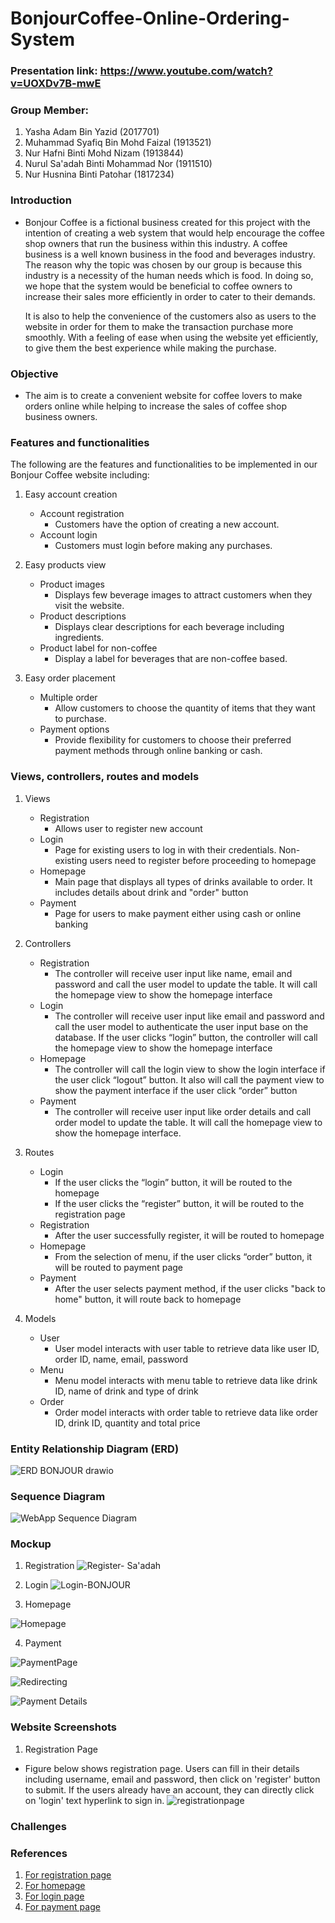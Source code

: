 # BonjourCoffee-Online-Ordering-System

### Presentation link: https://www.youtube.com/watch?v=UOXDv7B-mwE
### Group Member:

1. Yasha Adam Bin Yazid (2017701)
2. Muhammad Syafiq Bin Mohd Faizal (1913521)
3. Nur Hafni Binti Mohd Nizam (1913844)
4. Nurul Sa'adah Binti Mohammad Nor (1911510)
5. Nur Husnina Binti Patohar (1817234)

### Introduction
   - Bonjour Coffee is a fictional business created for this project with the intention of creating a web system that would help encourage the coffee shop owners that run the        business within this industry. A coffee business is a well known business in the food and beverages industry. The reason why the topic was chosen by our group is because        this industry is a necessity of the human needs which is food. In doing so, we hope that the system would be beneficial to coffee owners to increase their sales more            efficiently in order to cater to their demands.
 
     It is also to help the convenience of the customers also as users to the website in order for them to make the transaction purchase more smoothly. With a feeling of ease        when using the website yet efficiently, to give them the best experience while making the purchase.

   
### Objective
   - The aim is to create a convenient website for coffee lovers to make orders online while helping to increase the sales of coffee shop business owners. 

### Features and functionalities

The following are the features and functionalities to be implemented in our Bonjour Coffee website including:  

1. Easy account creation
   - Account registration
      - Customers have the option of creating a new account.
   - Account login
      - Customers must login before making any purchases.  
 
2. Easy products view
   - Product images
      - Displays few beverage images to attract customers when they visit the website.
   - Product descriptions
      - Displays clear descriptions for each beverage including ingredients.  
   - Product label for non-coffee
      - Display a label for beverages that are non-coffee based. 
 
3. Easy order placement
   - Multiple order 
      - Allow customers to choose the quantity of items that they want to purchase.   
   - Payment options
      - Provide flexibility for customers to choose their preferred payment methods through online banking or cash.  
 
### Views, controllers, routes and models
1. Views
   - Registration
     - Allows user to register new account
   - Login
     - Page for existing users to log in with their credentials. Non-existing users need to register before proceeding to homepage
   - Homepage
     - Main page that displays all types of drinks available to order. It includes details about drink and "order" button
   - Payment
     - Page for users to make payment either using cash or online banking

2. Controllers 
   - Registration
     - The controller will receive user input like name, email and password and call the user model to update the table. It will call the homepage view to show the homepage interface
   - Login
     - The controller will receive user input like email and password and call the user model to authenticate the user input base on the database. If the user clicks “login” button, the controller will call the homepage view to show the homepage interface
   - Homepage
     - The controller will call the login view to show the login interface if the user click “logout” button. It also will call the payment view to show the payment interface if the user click “order” button
   - Payment
     - The controller will receive user input like order details and call order model to update the table. It will call the homepage view to show the homepage interface.
3. Routes
   - Login
     - If the user clicks the “login” button, it will be routed to the homepage
     - If the user clicks the “register” button, it will be routed to the registration page
   - Registration
     - After the user successfully register, it will be routed to homepage
   - Homepage
     - From the selection of menu, if the user clicks “order” button, it will be routed to payment page
   - Payment
     - After the user selects payment method, if the user clicks "back to home" button,  it will route back to homepage

4. Models
   - User
     - User model interacts with user table to retrieve data like user ID, order ID, name, email, password
   - Menu
     - Menu model interacts with menu table to retrieve data like drink ID, name of drink and type of drink
   - Order
     - Order model interacts with order table to retrieve data like order ID, drink ID, quantity and total price

### Entity Relationship Diagram (ERD)
![ERD BONJOUR drawio](https://user-images.githubusercontent.com/77189967/151140608-222a140d-9951-43f0-8856-0ea88d44f431.png)

### Sequence Diagram

![WebApp Sequence Diagram](https://user-images.githubusercontent.com/62057037/147048316-ddd03fc8-cfee-4f25-a785-8edeb32bf330.jpg)



### Mockup

1. Registration
![Register- Sa'adah](https://user-images.githubusercontent.com/92360027/146672867-f01f6136-9df5-496a-9302-d40dad97e135.png)

2. Login
![Login-BONJOUR](https://user-images.githubusercontent.com/77189967/146671754-1df54d1f-1c3a-4b86-9fc2-fd53e3b781aa.png)

3. Homepage

![Homepage](https://user-images.githubusercontent.com/92074138/146667627-00c0b256-c0c9-4da6-b502-4c15938810eb.png)

4. Payment

![PaymentPage](https://user-images.githubusercontent.com/91930567/146668488-c22ad045-6357-4983-86b8-cc0ad2ac87dc.jpeg)

![Redirecting](https://user-images.githubusercontent.com/62057037/146675058-58295b02-0f44-4109-942c-2a68aa1e6635.png)

![Payment Details](https://user-images.githubusercontent.com/62057037/146675068-c0eaa646-aa4b-4e4d-83f9-38533b0af5ae.png)

### Website Screenshots
1. Registration Page

-  Figure below shows registration page. Users can fill in their details including username, email and password, then click on 'register' button to submit. If the users already have an account, they can directly click on 'login' text hyperlink to sign in. 
![registrationpage](https://user-images.githubusercontent.com/92360027/151151575-ce40f7fb-f428-436d-9eb5-26f8cf85cc0c.jpeg)


### Challenges

### References
1. [For registration page](https://dribbble.com/shots/16780006-Coffee-Shop-App-UI-Design/attachments/11830640?mode=media)
2. [For homepage](https://richiamocoffee.com/)
3. [For login page](https://card.sbux.com.my/login)
4. [For payment page](https://www.foodpanda.my/)








